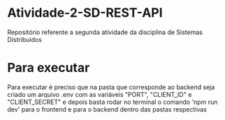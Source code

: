 # Atividade-2-SD-REST-API
Repositório referente a segunda atividade da disciplina de Sistemas Distribuidos

# Para executar

Para executar é preciso que na pasta que corresponde ao backend seja criado um arquivo .env com as variáveis "PORT", "CLIENT_ID" e "CLIENT_SECRET" e depois basta rodar no terminal o comando 'npm run dev' para o frontend e para o backend dentro das pastas respectivas
